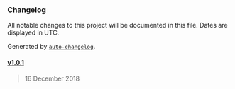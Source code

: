 ### Changelog

All notable changes to this project will be documented in this file. Dates are displayed in UTC.

Generated by [`auto-changelog`](https://github.com/CookPete/auto-changelog).

#### [v1.0.1](https://github.com/ZYinMD/sepia/compare/v1.0.1...v1.0.1)

> 16 December 2018
